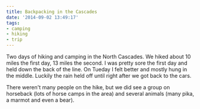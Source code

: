 ```yaml
---
title: Backpacking in the Cascades
date: '2014-09-02 13:49:17'
tags:
- camping
- hiking
- trip
---
```


Two days of hiking and camping in the North Cascades. We hiked about 10 miles the first day, 13 miles the second. I was pretty sore the first day and held down the back of the line. On Tueday I felt better and mostly hung in the middle. Luckily the rain held off until right after we got back to the cars.

There weren't many people on the hike, but we did see a group on horseback (lots of horse camps in the area) and several animals (many pika, a marmot and even a bear). 

